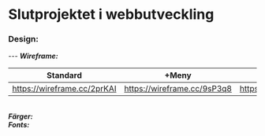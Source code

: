 # Slutprojektet i webbutveckling

<h3>Design:</h3>
---
<b><i>Wireframe:</i></b><br>

Standard | +Meny | Mobil
--- | --- | ---
https://wireframe.cc/2prKAI | https://wireframe.cc/9sP3q8 | https://wireframe.cc/Fw8luD

<br><b><i>Färger:</i></b><br>
<b><i>Fonts:</i></b><br>

